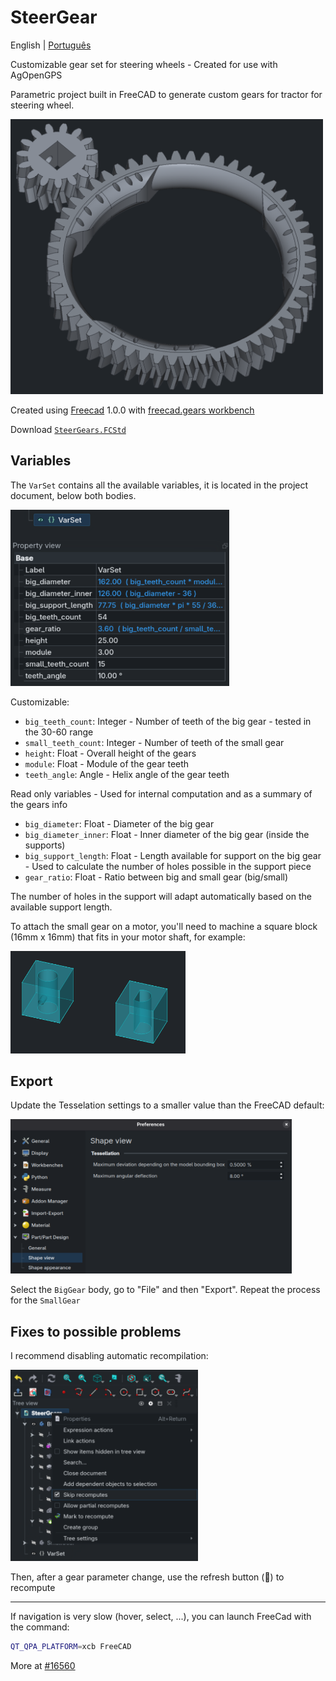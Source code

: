 # SteerGear

English | [Português](README.ptBR.md)

Customizable gear set for steering wheels - Created for use with AgOpenGPS

Parametric project built in FreeCAD to generate custom gears for tractor for steering wheel.

<img src="assets/gears.png" alt="Gears" width="500"><br>

Created using [Freecad](https://www.freecad.org/downloads.php) 1.0.0 with [freecad.gears workbench](https://github.com/looooo/freecad.gears)

Download [`SteerGears.FCStd`](SteerGears.FCStd)

## Variables

The `VarSet` contains all the available variables, it is located in the project document, below both bodies.

<img src="assets/variables.png" alt="Variables" width="350"><br>

Customizable:

- `big_teeth_count`: Integer - Number of teeth of the big gear - tested in the 30-60 range
- `small_teeth_count`: Integer - Number of teeth of the small gear
- `height`: Float - Overall height of the gears
- `module`: Float - Module of the gear teeth
- `teeth_angle`: Angle - Helix angle of the gear teeth

Read only variables - Used for internal computation and as a summary of the gears info

- `big_diameter`: Float - Diameter of the big gear
- `big_diameter_inner`: Float - Inner diameter of the big gear (inside the supports)
- `big_support_length`: Float - Length available for support on the big gear - Used to calculate the number of holes possible in the support piece
- `gear_ratio`: Float - Ratio between big and small gear (big/small)

The number of holes in the support will adapt automatically based on the available support length.

To attach the small gear on a motor, you'll need to machine a square block (16mm x 16mm) that fits in your motor shaft, for example:

<img src="assets/shaft_adapter.png" alt="Shaft adapter" width="280"><br>

## Export

Update the Tesselation settings to a smaller value than the FreeCAD default:

<img src="assets/max_deviation.png" alt="Tesselation in FreeCAD" width="450"><br>

Select the `BigGear` body, go to "File" and then "Export". Repeat the process for the `SmallGear`

## Fixes to possible problems

I recommend disabling automatic recompilation:

<img src="assets/skip_recompute.png" alt="Skip recomputes" width="300"><br>

Then, after a gear parameter change, use the refresh button (🔁) to recompute

---

If navigation is very slow (hover, select, ...), you can launch FreeCad with the command:

```bash
QT_QPA_PLATFORM=xcb FreeCAD
```

More at [#16560](https://github.com/FreeCAD/FreeCAD/issues/16560)
